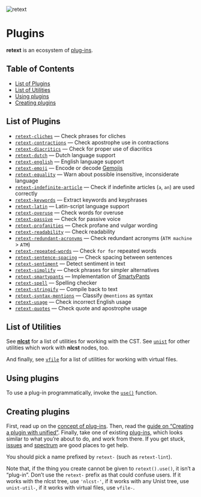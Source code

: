 ![retext][logo]

# Plugins

**retext** is an ecosystem of [plug-ins][plugins].

## Table of Contents

*   [List of Plugins](#list-of-plugins)
*   [List of Utilities](#list-of-utilities)
*   [Using plugins](#using-plugins)
*   [Creating plugins](#creating-plugins)

## List of Plugins

*   [`retext-cliches`](https://github.com/dunckr/retext-cliches)
    — Check phrases for cliches
*   [`retext-contractions`](https://github.com/retextjs/retext-contractions)
    — Check apostrophe use in contractions
*   [`retext-diacritics`](https://github.com/retextjs/retext-diacritics)
    — Check for proper use of diacritics
*   [`retext-dutch`](https://github.com/retextjs/retext/tree/master/packages/retext-dutch)
    — Dutch language support
*   [`retext-english`](https://github.com/retextjs/retext/tree/master/packages/retext-english)
    — English language support
*   [`retext-emoji`](https://github.com/retextjs/retext-emoji)
    — Encode or decode [Gemojis](https://github.com/github/gemoji)
*   [`retext-equality`](https://github.com/retextjs/retext-equality)
    — Warn about possible insensitive, inconsiderate language
*   [`retext-indefinite-article`](https://github.com/retextjs/retext-indefinite-article)
    — Check if indefinite articles (`a`, `an`) are used correctly
*   [`retext-keywords`](https://github.com/retextjs/retext-keywords)
    — Extract keywords and keyphrases
*   [`retext-latin`](https://github.com/retextjs/retext/tree/master/packages/retext-latin)
    — Latin-script language support
*   [`retext-overuse`](https://github.com/dunckr/retext-overuse)
    — Check words for overuse
*   [`retext-passive`](https://github.com/retextjs/retext-passive)
    — Check for passive voice
*   [`retext-profanities`](https://github.com/retextjs/retext-profanities)
    — Check profane and vulgar wording
*   [`retext-readability`](https://github.com/retextjs/retext-readability)
    — Check readability
*   [`retext-redundant-acronyms`](https://github.com/retextjs/retext-redundant-acronyms)
    — Check redundant acronyms (`ATM machine` > `ATM`)
*   [`retext-repeated-words`](https://github.com/retextjs/retext-repeated-words)
    — Check `for for` repeated words
*   [`retext-sentence-spacing`](https://github.com/retextjs/retext-sentence-spacing)
    — Check spacing between sentences
*   [`retext-sentiment`](https://github.com/retextjs/retext-sentiment)
    — Detect sentiment in text
*   [`retext-simplify`](https://github.com/retextjs/retext-simplify)
    — Check phrases for simpler alternatives
*   [`retext-smartypants`](https://github.com/retextjs/retext-smartypants)
    — Implementation of [SmartyPants](https://daringfireball.net/projects/smartypants/)
*   [`retext-spell`](https://github.com/retextjs/retext-spell)
    — Spelling checker
*   [`retext-stringify`](https://github.com/retextjs/retext/tree/master/packages/retext-stringify)
    — Compile back to text
*   [`retext-syntax-mentions`](https://github.com/retextjs/retext-syntax-mentions)
    — Classify `@mentions` as syntax
*   [`retext-usage`](https://github.com/admhlt/retext-usage)
    — Check incorrect English usage
*   [`retext-quotes`](https://github.com/retextjs/retext-quotes)
    — Check quote and apostrophe usage

## List of Utilities

See [**nlcst**][nlcst-util] for a list of utilities for working with the CST.
See [`unist`][unist-util] for other utilities which work with **nlcst** nodes,
too.

And finally, see [`vfile`][vfile-util] for a list of utilities for working with
virtual files.

## Using plugins

To use a plug-in programmatically, invoke the [`use()`][unified-use] function.

## Creating plugins

First, read up on the [concept of plug-ins][unified-plugins].
Then, read the [guide on “Creating a plugin with unified”][guide].
Finally, take one of existing [plug-ins][plugins], which looks similar to what
you’re about to do, and work from there.
If you get stuck, [issues][] and [spectrum][] are good places to get help.

You should pick a name prefixed by `retext-` (such as `retext-lint`).

Note that, if the thing you create cannot be given to `retext().use()`,
it isn’t a “plug-in”.
Don’t use the `retext-` prefix as that could confuse users.
If it works with the nlcst tree, use `'nlcst-'`, if it works with any Unist
tree, use `unist-util-`, if it works with virtual files, use `vfile-`.

<!--Definitions:-->

[logo]: https://raw.githubusercontent.com/retextjs/retext/976354b/logo.svg?sanitize=true

[plugins]: #list-of-plugins

[nlcst-util]: https://github.com/syntax-tree/nlcst#list-of-utilities

[unist-util]: https://github.com/syntax-tree/unist#unist-node-utilties

[vfile-util]: https://github.com/vfile/vfile#utilities

[unified-use]: https://github.com/unifiedjs/unified#processoruseplugin-options

[unified-plugins]: https://github.com/unifiedjs/unified#plugin

[issues]: https://github.com/retextjs/retext/issues

[spectrum]: https://spectrum.chat/unified/retext

[guide]: https://unifiedjs.github.io/create-a-plugin.html
